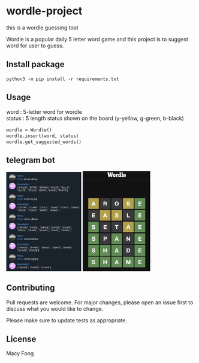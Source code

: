 # wordle-project
this is a wordle guessing tool  

Wordle is a popular daily 5 letter word game and this project is to suggest word for user to guess.

## Install package 

```
python3 -m pip install -r requirements.txt
```

## Usage
word : 5-letter word for wordle  
status : 5 length status shown on the board (y-yellow, g-green, b-black)
```
wordle = Wordle()
wordle.insert(word, status)
wordle.get_suggested_words()
```

## telegram bot
<img src="./images/telegram_bot.png" width="200" />
<img src="./images/wordle.png" width="180" style="display:'inline-block'" />


## Contributing
Pull requests are welcome. For major changes, please open an issue first to discuss what you would like to change.

Please make sure to update tests as appropriate.

## License
Macy Fong